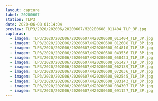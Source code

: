 ```yaml
---
layout: capture
label: 20200607
station: TLP3
date: 2020-06-08 01:14:04
preview: TLP3/2020/202006/20200607/M20200608_011404_TLP_3P.jpg
capturas:
  - imagem: TLP3/2020/202006/20200607/M20200608_011404_TLP_3P.jpg
  - imagem: TLP3/2020/202006/20200607/M20200608_012608_TLP_3P.jpg
  - imagem: TLP3/2020/202006/20200607/M20200608_014810_TLP_3P.jpg
  - imagem: TLP3/2020/202006/20200607/M20200608_043536_TLP_3P.jpg
  - imagem: TLP3/2020/202006/20200607/M20200608_050423_TLP_3P.jpg
  - imagem: TLP3/2020/202006/20200607/M20200608_061427_TLP_3P.jpg
  - imagem: TLP3/2020/202006/20200607/M20200608_062139_TLP_3P.jpg
  - imagem: TLP3/2020/202006/20200607/M20200608_072036_TLP_3P.jpg
  - imagem: TLP3/2020/202006/20200607/M20200608_082545_TLP_3P.jpg
  - imagem: TLP3/2020/202006/20200607/M20200608_083143_TLP_3P.jpg
  - imagem: TLP3/2020/202006/20200607/M20200608_084307_TLP_3P.jpg
  - imagem: TLP3/2020/202006/20200607/M20200608_091127_TLP_3P.jpg
---
```

